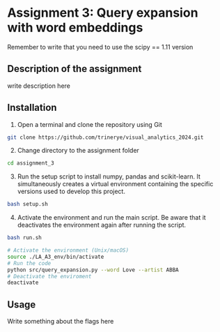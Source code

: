 # Assignment 3: Query expansion with word embeddings

Remember to write that you need to use the scipy == 1.11 version 

## Description of the assignment

write description here

## Installation

 1. Open a terminal and clone the repository using Git 
```sh
git clone https://github.com/trinerye/visual_analytics_2024.git
```

2. Change directory to the assignment folder 
```sh
cd assignment_3
```

3. Run the setup script to install numpy, pandas and scikit-learn. It simultaneously creates a virtual environment containing the specific versions used to develop this project. 
```sh
bash setup.sh
```

4. Activate the environment and run the main script. Be aware that it deactivates the environment again after running the  script.
```sh
bash run.sh
```
```sh
# Activate the environment (Unix/macOS)
source ./LA_A3_env/bin/activate
# Run the code
python src/query_expansion.py --word Love --artist ABBA
# Deactivate the enviroment
deactivate
```

## Usage

Write something about the flags here

```sh

```
